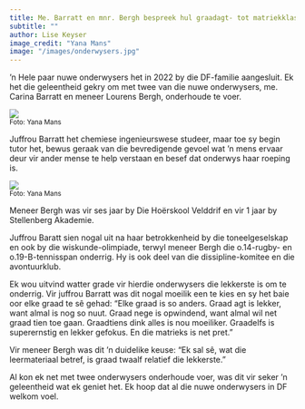 ```yaml
---
title: Me. Barratt en mnr. Bergh bespreek hul graadagt- tot matriekklasse
subtitle: ""
author: Lise Keyser
image_credit: "Yana Mans"
image: "/images/onderwysers.jpg"
---
```


’n Hele paar nuwe onderwysers het in 2022 by die DF-familie aangesluit. Ek het die geleentheid gekry om met twee van die nuwe onderwysers, me. Carina Barratt en meneer Lourens Bergh, onderhoude te voer.

<div style={{textAlign: "center"}}>
    <Image src="/images/onderwysers-1.jpeg" layout="intrinsic" width={1081} height={1581}/>
    <br/>
    <small style={{color: "#555"}}>Foto: Yana Mans</small>
</div>

Juffrou Barratt het chemiese ingenieurswese studeer, maar toe sy begin tutor het, bewus geraak van die bevredigende gevoel wat ’n mens ervaar deur vir ander mense te help verstaan en besef dat onderwys haar roeping is.

<div style={{textAlign: "center"}}>
    <Image src="/images/onderwysers-2.jpeg" layout="intrinsic" width={2736} height={3453}/>
    <br/>
    <small style={{color: "#555"}}>Foto: Yana Mans</small>
</div>

Meneer Bergh was vir ses jaar by Die Hoërskool Velddrif en vir 1 jaar by Stellenberg Akademie.

Juffrou Baratt sien nogal uit na haar betrokkenheid by die toneelgeselskap en ook by die wiskunde-olimpiade, terwyl meneer Bergh die o.14-rugby- en o.19-B-tennisspan onderrig. Hy is ook deel van die dissipline-komitee en die avontuurklub.

Ek wou uitvind watter grade vir hierdie onderwysers die lekkerste is om te onderrig. Vir juffrou Barratt was dit nogal moeilik een te kies en sy het baie oor elke graad te sê gehad: “Elke graad is so anders. Graad agt is lekker, want almal is nog so nuut. Graad nege is opwindend, want almal wil net graad tien toe gaan. Graadtiens dink alles is nou moeiliker. Graadelfs is superernstig en lekker gefokus. En die matrieks is net pret.”

Vir meneer Bergh was dit ’n duidelike keuse: “Ek sal sê, wat die leermateriaal betref, is graad twaalf relatief die lekkerste.”

Al kon ek net met twee onderwysers onderhoude voer, was dit vir seker ’n geleentheid wat ek geniet het. Ek hoop dat al die nuwe onderwysers in DF welkom voel.
